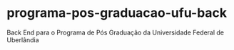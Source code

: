 # programa-pos-graduacao-ufu-back
Back End para o Programa de Pós Graduação da Universidade Federal de Uberlândia

